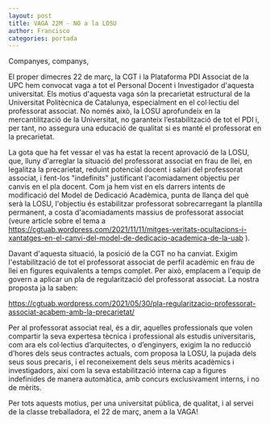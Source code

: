 ```yaml
---
layout: post
title: VAGA 22M - NO a la LOSU
author: Francisco
categories: portada
---
```


Companyes, companys,

El proper dimecres 22 de març, la CGT i la Plataforma PDI Associat de la UPC hem convocat vaga a tot el Personal Docent i Investigador d'aquesta universitat. Els motius d'aquesta vaga són la precarietat estructural de la Universitat Politècnica de Catalunya, especialment en el col·lectiu del professorat associat. No només això, la LOSU aprofundeix en la mercantilització de la Universitat, no garanteix l’estabilització de tot el PDI i, per tant, no assegura una educació de qualitat si es manté el professorat en la precarietat.

La gota que ha fet vessar el vas ha estat la recent aprovació de la LOSU, que, lluny d'arreglar la situació del professorat associat en frau de llei, en legalitza la precarietat, reduint potencial docent i salari del professorat associat, i fent-los "indefinits" justificant l'acomiadament objectiu per canvis en el pla docent. Com ja hem vist en els darrers intents de modificació del Model de Dedicació Acadèmica, punta de llança del què serà la LOSU, l'objectiu és estabilitzar professorat sobrecarregant la plantilla permanent, a costa d'acomiadaments massius de professorat associat (veure article sobre el tema a https://cgtuab.wordpress.com/2021/11/11/mitges-veritats-ocultacions-i-xantatges-en-el-canvi-del-model-de-dedicacio-academica-de-la-uab ).

Davant d'aquesta situació, la posició de la CGT no ha canviat. Exigim l'estabilització de tot el professorat associat de perfil acadèmic en frau de llei en figures equivalents a temps complet. Per això, emplacem a l'equip de govern a aplicar un pla de regularització del professorat associat. La nostra proposta ja la saben:

https://cgtuab.wordpress.com/2021/05/30/pla-regularitzacio-professorat-associat-acabem-amb-la-precarietat/

Per al professorat associat real, és a dir, aquelles professionals que volen compartir la seva expertesa tècnica i professional als estudis universitaris, com ara els col·lectius d’arquitectes, o d’enginyers, exigim la no reducció d’hores dels seus contractes actuals, com proposa la LOSU, la pujada dels seus sous precaris, i el reconeixement dels seus mèrits acadèmics i investigadors, així com la seva estabilització interna cap a figures indefinides de manera automàtica, amb concurs exclusivament interns, i no de mèrits.

Per tots aquests motius, per una universitat pública, de qualitat, i al servei de la classe treballadora, el 22 de març, anem a la VAGA!

